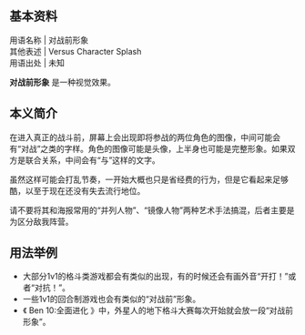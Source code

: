**基本资料**  
---  
用语名称  |  对战前形象   
其他表述  |  Versus Character Splash   
用语出处  |  未知   
  
**对战前形象** 是一种视觉效果。

##  本义简介

在进入真正的战斗前，屏幕上会出现即将参战的两位角色的图像，中间可能会有“对战”之类的字样。角色的图像可能是头像，上半身也可能是完整形象。如果双方是联合关系，中间会有“与”这样的文字。

虽然这样可能会打乱节奏，一开始大概也只是省经费的行为，但是它看起来足够酷，以至于现在还没有失去流行地位。

请不要将其和海报常用的“并列人物”、“镜像人物”两种艺术手法搞混，后者主要是为区分敌我阵营。

##  用法举例

  * 大部分1v1的格斗类游戏都会有类似的出现，有的时候还会有画外音“开打！”或者“对抗！”。 
  * 一些1v1的回合制游戏也会有类似的“对战前”形象。 
  * 《  Ben 10:全面进化  》中，外星人的地下格斗大赛每次开始就会放一段“对战前形象”。 